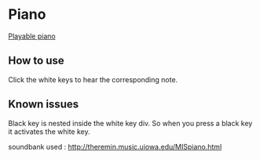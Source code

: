 # Piano
[Playable piano](https://gertvandormael.github.io/piano/piano.html)

## How to use 
Click the white keys to hear the corresponding note. 

## Known issues
Black key is nested inside the white key div. So when you press a black key it activates the white key.


soundbank used : 
http://theremin.music.uiowa.edu/MISpiano.html
